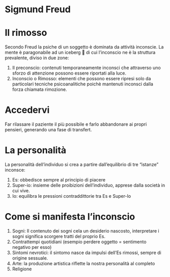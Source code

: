 # Sigmund Freud

# Il rimosso

Secondo Freud la psiche di un soggetto è dominata da attività inconscie. La mente è paragonabile ad un iceberg 🧊 di cui l’inconscio ne è la struttura prevalente, diviso in due zone:

1. Il preconscio: contenuti temporaneamente inconsci che attraverso uno sforzo di attenzione possono essere riportati alla luce.
2. Inconscio o Rimosso: elementi che possono essere ripresi solo da particolari tecniche psicoanalitiche poichè mantenuti inconsci dalla forza chiamata rimozione.

# Accedervi

Far rilassare il paziente il più possibile e farlo abbandonare ai propri pensieri, generando una fase di transfert.

# La personalità

La personalità dell’individuo si crea a partire dall’equilibrio di tre “istanze” inconsce:

1. Es: obbedisce sempre al principio di piacere
2. Super-io: insieme delle proibizioni dell’individuo, apprese dalla società in cui vive.
3. Io: equilibra le pressioni contraddittorie tra Es e Super-Io

# Come si manifesta l’inconscio

1. Sogni: Il contenuto dei sogni cela un desiderio nascosto, interpretare i sogni significa scorgere tratti del proprio Es.
2. Contrattempi quotidiani (esempio perdere oggetto = sentimento negativo per esso)
3. Sintomi nevrotici: il sintomo nasce da impulsi dell’Es rimossi, sempre di origine sessuale.
4. Arte: la produzione artistica riflette la nostra personalità al completo
5. Religione